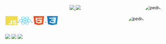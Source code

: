 


</div>
 <img align="right" alt="pedro" height="550" style="border-radius:50px;" src="https://cdn.discordapp.com/attachments/896170579525246979/896502967568580628/Amarelo_Magenta_Preto_Branco_Neon_Ficcao_Cientifica_Vinheta_de_Introducao_para_YouTube_1_1.gif">
</div>


<div align="center">
  <a href="https://github.com/Pedrogsouza">
  <img height="150em" src="https://github-readme-stats.vercel.app/api?username=Pedrogsouza&show_icons=true&theme=github_dark&include_all_commits=true&count_private=true"/>
  <img height="150em" src="https://github-readme-stats.vercel.app/api/top-langs/?username=Pedrogsouza&layout=compact&langs_count=7&theme=github_dark"/>
</div>
<div style="display: inline_block"><br>
  <img align="center" alt="Rafa-Js" height="30" width="40" src="https://raw.githubusercontent.com/devicons/devicon/master/icons/javascript/javascript-plain.svg">
  <img align="center" alt="Rafa-React" height="30" width="40" src="https://raw.githubusercontent.com/devicons/devicon/master/icons/react/react-original.svg">
  <img align="center" alt="Rafa-HTML" height="30" width="40" src="https://raw.githubusercontent.com/devicons/devicon/master/icons/html5/html5-original.svg">
  <img align="center" alt="Rafa-CSS" height="30" width="40" src="https://raw.githubusercontent.com/devicons/devicon/master/icons/css3/css3-original.svg">
  <img align="right" alt="pedro" height="150" style="border-radius:50px;" src="https://cdn.discordapp.com/attachments/896170579525246979/896197031998140416/Preto_Roxo_e_Ciano_Neon_Noir_Vaporwave_eSports_Vinheta_de_encerramento_para_YouTube_4.gif">
</div>
  
  ##
 
<div> 
 
  <a href="https://www.instagram.com/pedrosouz4/" target="_blank"><img src="https://img.shields.io/badge/-Instagram-%23E4405F?style=for-the-badge&logo=instagram&logoColor=white" target="_blank"></a>
  <a href="mailto:pedrosouz13@gmail.com"><img src="https://img.shields.io/badge/-Gmail-%23333?style=for-the-badge&logo=gmail&logoColor=white" target="_blank"></a>
  <a href="https://www.linkedin.com/in/joão-pedro-g-souza-4b660621b/" target="_blank"><img src="https://img.shields.io/badge/-LinkedIn-%230077B5?style=for-the-badge&logo=linkedin&logoColor=white" target="_blank"></a> 
 
 
</div>
